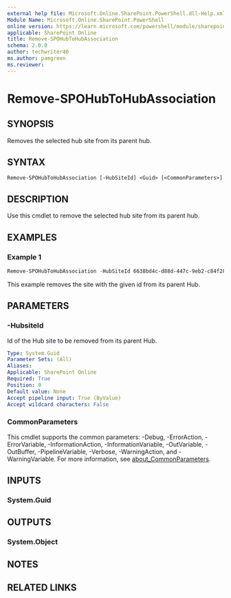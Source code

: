 ```yaml
---
external help file: Microsoft.Online.SharePoint.PowerShell.dll-Help.xml
Module Name: Microsoft.Online.SharePoint.PowerShell
online version: https://learn.microsoft.com/powershell/module/sharepoint-online/remove-spohubtohubassociation
applicable: SharePoint Online
title: Remove-SPOHubToHubAssociation
schema: 2.0.0
author: techwriter40
ms.author: pamgreen
ms.reviewer:
---
```


# Remove-SPOHubToHubAssociation

## SYNOPSIS

Removes the selected hub site from its parent hub.

## SYNTAX

```
Remove-SPOHubToHubAssociation [-HubSiteId] <Guid> [<CommonParameters>]
```

## DESCRIPTION

Use this cmdlet to remove the selected hub site from its parent hub.

## EXAMPLES

### Example 1

```powershell
Remove-SPOHubToHubAssociation -HubSiteId 6638bd4c-d88d-447c-9eb2-c84f28ba8b15
```

This example removes the site with the given id from its parent Hub.

## PARAMETERS

### -HubsiteId

Id of the Hub site to be removed from its parent Hub.

```yaml
Type: System.Guid
Parameter Sets: (All)
Aliases:
Applicable: SharePoint Online
Required: True
Position: 0
Default value: None
Accept pipeline input: True (ByValue)
Accept wildcard characters: False
```

### CommonParameters

This cmdlet supports the common parameters: -Debug, -ErrorAction, -ErrorVariable, -InformationAction, -InformationVariable, -OutVariable, -OutBuffer, -PipelineVariable, -Verbose, -WarningAction, and -WarningVariable. For more information, see [about_CommonParameters](https://go.microsoft.com/fwlink/p/?LinkID=113216).

## INPUTS

### System.Guid

## OUTPUTS

### System.Object

## NOTES

## RELATED LINKS
